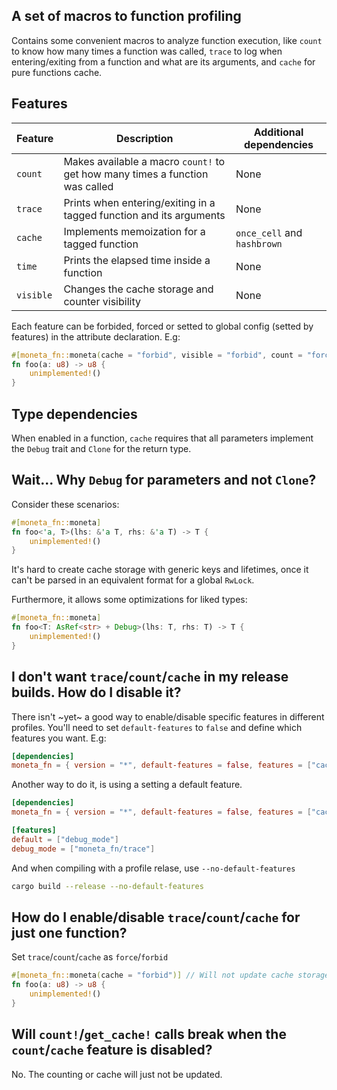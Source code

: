 ## A set of macros to function profiling
Contains some convenient macros to analyze function execution, like `count` to know how many times a function was called, `trace` to log when entering/exiting from a function and what are its arguments, and `cache` for pure functions cache.


## Features
| Feature | Description | Additional dependencies |
| ------- | ----------- | ----------------------- |
| `count` | Makes available a macro `count!` to get how many times a function was called | None |
| `trace` | Prints when entering/exiting in a tagged function and its arguments | None |
| `cache` | Implements memoization for a tagged function | `once_cell` and `hashbrown` |
| `time`  | Prints the elapsed time inside a function | None |
| `visible` | Changes the cache storage and counter visibility | None |

Each feature can be forbided, forced or setted to global config (setted by features) in the attribute declaration. E.g:
```rust 
#[moneta_fn::moneta(cache = "forbid", visible = "forbid", count = "force")]
fn foo(a: u8) -> u8 {
    unimplemented!()
}
```

## Type dependencies
When enabled in a function, `cache` requires that all parameters implement the `Debug` trait and `Clone` for the return type.

## Wait... Why `Debug` for parameters and not `Clone`?
Consider these scenarios:
```rust
#[moneta_fn::moneta]
fn foo<'a, T>(lhs: &'a T, rhs: &'a T) -> T {
    unimplemented!()
}
```
It's hard to create cache storage with generic keys and lifetimes, once it can't be parsed in an equivalent format for a global `RwLock`.

Furthermore, it allows some optimizations for liked types:
```rust
#[moneta_fn::moneta]
fn foo<T: AsRef<str> + Debug>(lhs: T, rhs: T) -> T {
    unimplemented!()
}
```

## I don't want `trace`/`count`/`cache` in my release builds. How do I disable it?
There isn't ~yet~ a good way to enable/disable specific features in different profiles. You'll need to set `default-features` to `false` and define which features you want. E.g:
```toml 
[dependencies]
moneta_fn = { version = "*", default-features = false, features = ["cache", "count", "time"] }
```

Another way to do it, is using a setting a default feature.
```toml 
[dependencies]
moneta_fn = { version = "*", default-features = false, features = ["cache", "count", "time"] }

[features]
default = ["debug_mode"]
debug_mode = ["moneta_fn/trace"]
```

And when compiling with a profile relase, use `--no-default-features`
```bash
cargo build --release --no-default-features
```

## How do I enable/disable `trace`/`count`/`cache` for just one function?
Set `trace`/`count`/`cache` as `force`/`forbid`
```rust
#[moneta_fn::moneta(cache = "forbid")] // Will not update cache storage
fn foo(a: u8) -> u8 {
    unimplemented!()
}
```

## Will `count!`/`get_cache!` calls break when the `count`/`cache` feature is disabled?
No. The counting or cache will just not be updated.

